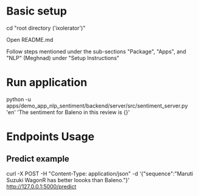 # Basic setup
cd "root directory ('ixolerator')"

Open README.md

Follow steps mentioned under the sub-sections "Package", "Apps", and "NLP" (Meghnad) under "Setup Instructions" 

# Run application
python -u apps/demo_app_nlp_sentiment/backend/server/src/sentiment_server.py 'en' 'The sentiment for Baleno in this review is {}'

# Endpoints Usage
## Predict example
curl -X POST -H "Content-Type: application/json" -d '{"sequence":"Maruti Suzuki WagonR has better loooks than Baleno."}' http://127.0.0.1:5000/predict

